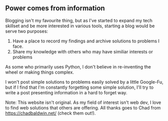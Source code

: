 ## Power comes from information

Blogging isn't my favourite thing, but as I've started to expand my tech skillset and be more interested in various tools, starting a blog would be serve two purposes:
1. Have a place to record my findings and archive solutions to problems I face.
2. Share my knowledge with others who may have similiar interests or problems

As some who primarily uses Python, I don't believe in re-inventing the wheel or making things complex.

I won't post simple solutions to problems easily solved by a little Google-Fu, but if I find that I'm constantly forgetting some simple solution, I'll try to write a post presenting information in a hard to forget way.


Note: This website isn't original. As my field of interest isn't web dev, I love to find web solutions that others are offering. All thanks goes to Chad from https://chadbaldwin.net/ (check them out!).

